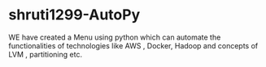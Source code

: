 # shruti1299-AutoPy
WE have created a Menu using python which can automate the functionalities of technologies like AWS , Docker, Hadoop and concepts of LVM , partitioning etc.
